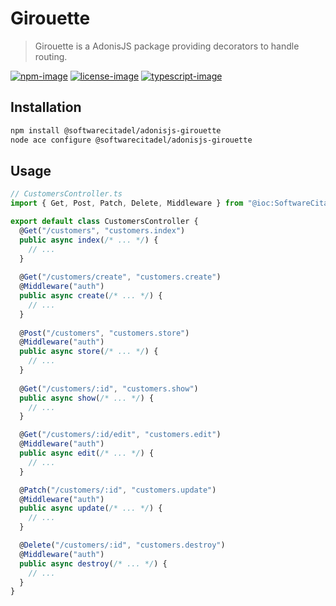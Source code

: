 # Girouette

> Girouette is a AdonisJS package providing decorators to handle routing.

[![npm-image]][npm-url] [![license-image]][license-url] [![typescript-image]][typescript-url]

## Installation

```bash
npm install @softwarecitadel/adonisjs-girouette
node ace configure @softwarecitadel/adonisjs-girouette
```

## Usage

```typescript
// CustomersController.ts
import { Get, Post, Patch, Delete, Middleware } from "@ioc:SoftwareCitadel/adonis-girouette"

export default class CustomersController {
  @Get("/customers", "customers.index")
  public async index(/* ... */) {
    // ...
  }
  
  @Get("/customers/create", "customers.create")
  @Middleware("auth")
  public async create(/* ... */) {
    // ...
  }
  
  @Post("/customers", "customers.store")
  @Middleware("auth")
  public async store(/* ... */) {
    // ...
  }
  
  @Get("/customers/:id", "customers.show")
  public async show(/* ... */) {
    // ...
  }

  @Get("/customers/:id/edit", "customers.edit")
  @Middleware("auth")
  public async edit(/* ... */) {
    // ...
  }

  @Patch("/customers/:id", "customers.update")
  @Middleware("auth")
  public async update(/* ... */) {
    // ...
  }

  @Delete("/customers/:id", "customers.destroy")
  @Middleware("auth")
  public async destroy(/* ... */) {
    // ...
  }
}
```

[npm-image]: https://img.shields.io/npm/v/@softwarecitadel/adonisjs-girouette.svg?style=for-the-badge&logo=npm
[npm-url]: https://npmjs.org/package/@softwarecitadel/adonis-girouette "npm"

[license-image]: https://img.shields.io/npm/l/@softwarecitadel/adonisjs-girouette?color=blueviolet&style=for-the-badge
[license-url]: LICENSE.md "license"

[typescript-image]: https://img.shields.io/badge/Typescript-294E80.svg?style=for-the-badge&logo=typescript
[typescript-url]:  "typescript"
